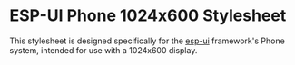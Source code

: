 # ESP-UI Phone 1024x600 Stylesheet

This stylesheet is designed specifically for the [esp-ui](https://github.com/espressif/esp-ui) framework's Phone system, intended for use with a 1024x600 display.
